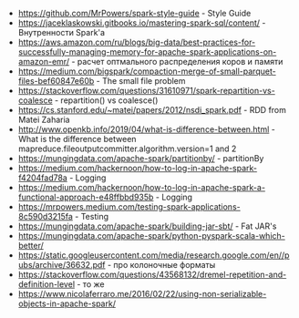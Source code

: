 * https://github.com/MrPowers/spark-style-guide - Style Guide
* https://jaceklaskowski.gitbooks.io/mastering-spark-sql/content/ - Внутренности Spark'а
* https://aws.amazon.com/ru/blogs/big-data/best-practices-for-successfully-managing-memory-for-apache-spark-applications-on-amazon-emr/ - расчет оптмального распределения коров и памяти
* https://medium.com/bigspark/compaction-merge-of-small-parquet-files-bef60847e60b - The small file problem
* https://stackoverflow.com/questions/31610971/spark-repartition-vs-coalesce - repartition() vs coalesce()
* https://cs.stanford.edu/~matei/papers/2012/nsdi_spark.pdf - RDD from Matei Zaharia
* http://www.openkb.info/2019/04/what-is-difference-between.html - What is the difference between mapreduce.fileoutputcommitter.algorithm.version=1 and 2
* https://mungingdata.com/apache-spark/partitionby/ - partitionBy
* https://medium.com/hackernoon/how-to-log-in-apache-spark-f4204fad78a - Logging
* https://medium.com/hackernoon/how-to-log-in-apache-spark-a-functional-approach-e48ffbbd935b - Logging
* https://mrpowers.medium.com/testing-spark-applications-8c590d3215fa - Testing
* https://mungingdata.com/apache-spark/building-jar-sbt/ - Fat JAR's
* https://mungingdata.com/apache-spark/python-pyspark-scala-which-better/
* https://static.googleusercontent.com/media/research.google.com/en//pubs/archive/36632.pdf - про колоночные форматы
* https://stackoverflow.com/questions/43568132/dremel-repetition-and-definition-level - то же
* https://www.nicolaferraro.me/2016/02/22/using-non-serializable-objects-in-apache-spark/
